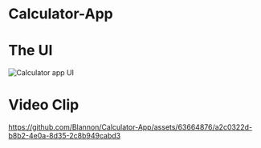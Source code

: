 # Calculator-App
# The UI
![Calculator app UI](https://github.com/Blannon/Calculator-App/assets/63664876/5e8f6338-b856-41d6-aac1-7aa2161735ad)
# Video Clip


https://github.com/Blannon/Calculator-App/assets/63664876/a2c0322d-b8b2-4e0a-8d35-2c8b949cabd3

